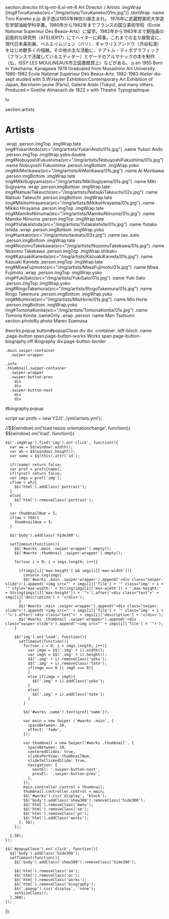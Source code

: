 section.director
  h1.lg-mt-8.xl-mt-8 Art Director / Artists
  .imgWrap [img#ToruKaneko(src="/img/artists/ToruKaneko/01m.jpg")]
  .textWrap
    .name Toru Kaneko
    p.jp 金子透は1955年神奈川県生まれ。  1978年に武蔵野美術大学造形学部油絵学科卒業。1980年から1982年までフランスの国立美術学校（Ecole National Superieur Des Beaux-Arts）に留学。1982年から1983年まで銅版画の前衛的な研究所（ATELIER17）にてヘイターに師事。これまでの主な展覧会に、現代日本美術展、ベルエイムジュン（パリ）、ギャラリエアンドウ（渋谷松濤）をはじめ数多くの個展。その他の主な活動に、テアトル・ティポグラフィック（フランスで活躍しているエディター）とゲーテのアルマナックの本を制作（仏、ISSY LES MOULINEAUX市立図書館買上）などがある。
    p.en 1955 Born in Yokohama, Kanagawa  1978 Graduated from Musashino Art University.  1980-1982 Ecole National Supérieur Des Beaux-Arts.  1982-1983 Atelier dix-sept studied with S.W.Hayter  Exhibition:Contemporary Art Exhibition of Japan, Bernheim-jeune (Paris), Galerie Ando (Tokyo), and many others.  Produced « Goethe Almanach de 1822 » with Theatre Typographique

hr

section.artists
  # Artists
  .wrap
    .person.imgTop
      .imgWrap.tate
        img#YukariAndo(src="/img/artists/YukariAndo/01s.jpg")
      .name Yukari Ando
    .person.imgTop
      .imgWrap.yoko.double
        img#NobuyoshiFukushima(src="/img/artists/NobuyoshiFukushima/01s.jpg")
      .name Nobuyoshi Fukushima
    .person.imgBottom
      .imgWrap.yoko
        img#AiMorikawa(src="/img/artists/AiMorikawa/01s.jpg")
      .name Ai Morikawa
    .person.imgBottom
      .imgWrap.tate
        img#MikiSugiyama(src="/img/artists/MikiSugiyama/01s.jpg")
      .name Miki Sugiyama
  .wrap
    .person.imgBottom
      .imgWrap.tate
        img#NatsukiTakeuchi(src="/img/artists/NatsukiTakeuchi/02s.jpg")
      .name Natsuki Takeuchi
    .person.imgBottom
      .imgWrap.tate
        img#MikikoHirayama(src="/img/artists/MikikoHirayama/01s.jpg")
      .name Mikiko Hirayama
    .person.imgTop
      .imgWrap.tate
        img#MamikoNiinuma(src="/img/artists/MamikoNiinuma/01s.jpg")
      .name Mamiko Niinuma
    .person.imgTop
      .imgWrap.tate
        img#YutakaIshida(src="/img/artists/YutakaIshida/01s.jpg")
      .name Yutaka Ishida
  .wrap
    .person.imgBottom
      .imgWrap.yoko
        img#taokato(src="/img/artists/taokato/03s.jpg")
      .name tao..kato
    .person.imgBottom
      .imgWrap.tate
        img#NozomuTakekawa(src="/img/artists/NozomuTakekawa/01s.jpg")
      .name Nozomu Takekawa
    .person.imgTop
      .imgWrap.shikaku
        img#KazuakiKaneda(src="/img/artists/KazuakiKaneda/01s.jpg")
      .name Kazuaki Kaneda
    .person.imgTop
      .imgWrap.tate
        img#MiwaFujimoto(src="/img/artists/MiwaFujimoto/01s.jpg")
      .name Miwa Fujimoto
  .wrap
    .person.imgTop
      .imgWrap.yoko
        img#YukiSato(src="/img/artists/YukiSato/01s.jpg")
      .name Yuki Sato
    .person.imgTop
      .imgWrap.yoko
        img#RingoTakemura(src="/img/artists/RingoTakemura/01s.jpg")
      .name Ringo Takemura
    .person.imgBottom
      .imgWrap.yoko
        img#MioHorie(src="/img/artists/MioHorie/01s.jpg")
      .name Mio Horie
    .person.imgBottom
      .imgWrap.yoko
        img#TomonaKonita(src="/img/artists/TomonaKonita/01s.jpg")
      .name Tomona Konita
  .nameOnly
    .wrap
      .person
        .name Mari Tsutsumi
section.photoBy photo Mareo Suemasa
  

#works.popup
  button#popupClose
    div
    div
  .container
    .left-block
      .name
      .page-button
        span.page-button-works Works
        span.page-button-biography.off Biography
        div.page-button-border

    .main.swiper-container
      .swiper-wrapper

    .info
    .thumbnail.swiper-container
      .swiper-wrapper
      .swiper-button-prev
        div
        div
      .swiper-button-next
        div
        div

#biography.popup

script
  var profs = new Y2J('../yml/artists.yml');

  //$$(window).on('load resize orientationchange', function(){
  $$(window).on('load', function(){

    $$('.imgWrap').find('img').on('click', function(){
      var ww = $$(window).width();
      var wh = $$(window).height();
      var name = $$(this).attr('id');
      
      if(!name) return false;
      var prof = profs[name];
      if(!prof) return false;
      var imgs = prof['img'];
      if(ww < wh){
        $$('html').addClass('portrait');
      }
      else{
        $$('html').removeClass('portrait');
      }

      var thumbnailNum = 5;
      if(ww < 768){
        thumbnailNum = 3;
      }

      $$('body').addClass('hide300');

      setTimeout(function(){
        $$('#works .main .swiper-wrapper').empty();
        $$('#works .thumbnail .swiper-wrapper').empty();

        for(var i = 0; i < imgs.length; i++){
          
          if(imgs[i]['max-height'] && imgs[i]['max-width']){
            console.log(imgs)
            $$('#works .main .swiper-wrapper').append('<div class="swiper-slide">').append('<img src="' + imgs[i]['file'] + '" class="img' + i + '" style="max-width:' + String(imgs[i]['max-width']) + ';max-height:' + String(imgs[i]['max-height']) + '">').after('<div class="text">' + imgs[i]['description'] + '</div>');
          }
          $$('#works .main .swiper-wrapper').append('<div class="swiper-slide">').append('<img src="' + imgs[i]['file'] + '" class="img' + i + '">').after('<div class="text">' + imgs[i]['description'] + '</div>');
          $$('#works .thumbnail .swiper-wrapper').append('<div class="swiper-slide">').append('<img src="' + imgs[i]['file'] + '">');
        }

        $$('img').on('load', function(){
          setTimeout(function(){
            for(var i = 0; i < imgs.length; i++){
              var imgw = $$('.img' + i).width();
              var imgh = $$('.img' + i).height();
              $$('.img' + i).removeClass('yoko');
              $$('.img' + i).removeClass('tate');
              if(imgw === 0 || imgh === 0){
              }
              else if(imgw > imgh){
                $$('.img' + i).addClass('yoko');
              }
              else{
                $$('.img' + i).addClass('tate');
              }
            }

            $$('#works .name').text(prof['name']);

            var main = new Swiper ('#works .main', {
              spaceBetween: 10,
              effect: 'fade',
            });

            var thumbnail = new Swiper('#works .thumbnail', {
              spaceBetween: 10,
              centeredSlides: true,
              slidesPerView: thumbnailNum,
              slideToClickedSlide: true,
              navigation: {
                nextEl: '.swiper-button-next',
                prevEl: '.swiper-button-prev',
              },
            });
            main.controller.control = thumbnail;
            thumbnail.controller.control = main;
            $$('#works').css('display', 'block');
            $$('body').addClass('show300').removeClass('hide300');
            $$('html').removeClass('menu');
            $$('html').removeClass('sm');
            $$('html').removeClass('pc');
            $$('html').addClass('works');
          }, 50);
        });

      },50);
    });

    $$('#popupClose').on('click', function(){
      $$('body').addClass('hide300');
      setTimeout(function(){
        $$('body').addClass('show300').removeClass('hide300');

        $$('html').removeClass('sm');
        $$('html').removeClass('pc');
        $$('html').removeClass('works');
        $$('html').removeClass('biography');
        $$('.popup').css('display', 'none');
        setSizeClass();
      },300);
    });

  });




